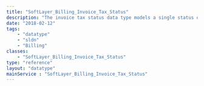 ```yaml
---
title: "SoftLayer_Billing_Invoice_Tax_Status"
description: "The invoice tax status data type models a single status or state that an invoice can reflect in regard to an integration with a third-party tax calculation service. "
date: "2018-02-12"
tags:
    - "datatype"
    - "sldn"
    - "Billing"
classes:
    - "SoftLayer_Billing_Invoice_Tax_Status"
type: "reference"
layout: "datatype"
mainService : "SoftLayer_Billing_Invoice_Tax_Status"
---
```

